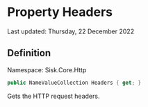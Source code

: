 # Property Headers
Last updated: Thursday, 22 December 2022

## Definition
Namespace: Sisk.Core.Http

```csharp
public NameValueCollection Headers { get; }
```

Gets the HTTP request headers.

